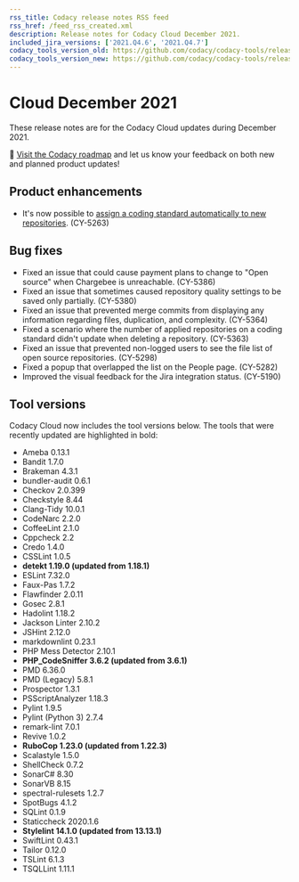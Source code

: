 ```yaml
---
rss_title: Codacy release notes RSS feed
rss_href: /feed_rss_created.xml
description: Release notes for Codacy Cloud December 2021.
included_jira_versions: ['2021.Q4.6', '2021.Q4.7']
codacy_tools_version_old: https://github.com/codacy/codacy-tools/releases/tag/4.0.22
codacy_tools_version_new: https://github.com/codacy/codacy-tools/releases/tag/4.0.54
---
```


# Cloud December 2021

These release notes are for the Codacy Cloud updates during December 2021.

📢 [Visit the Codacy roadmap](https://roadmap.codacy.com) and <span class="skip-vale">let us know</span> your feedback on both new and planned product updates!

## Product enhancements

-   It's now possible to [assign a coding standard automatically to new repositories](../../organizations/using-coding-standards.md#set-default). (CY-5263)

## Bug fixes

-   Fixed an issue that could cause payment plans to change to "Open source" when <span class="skip-vale">Chargebee</span> is unreachable. (CY-5386)
-   Fixed an issue that sometimes caused repository quality settings to be saved only <span class="skip-vale">partially</span>. (CY-5380)
-   Fixed an issue that prevented merge commits from displaying any information regarding files, duplication, and complexity. (CY-5364)
-   Fixed a scenario where the number of applied repositories on a coding standard didn't update when deleting a repository. (CY-5363)
-   Fixed an issue that prevented non-logged users to see the file list of open source repositories. (CY-5298)
-   Fixed a popup that overlapped the list on the People page. (CY-5282)
-   Improved the visual feedback for the Jira integration status. (CY-5190)

## Tool versions

Codacy Cloud now includes the tool versions below. The tools that were recently updated are highlighted in bold:

-   Ameba 0.13.1
-   Bandit 1.7.0
-   Brakeman 4.3.1
-   bundler-audit 0.6.1
-   Checkov 2.0.399
-   Checkstyle 8.44
-   Clang-Tidy 10.0.1
-   CodeNarc 2.2.0
-   CoffeeLint 2.1.0
-   Cppcheck 2.2
-   Credo 1.4.0
-   CSSLint 1.0.5
-   **detekt 1.19.0 (updated from 1.18.1)**
-   ESLint 7.32.0
-   Faux-Pas 1.7.2
-   Flawfinder 2.0.11
-   Gosec 2.8.1
-   Hadolint 1.18.2
-   Jackson Linter 2.10.2
-   JSHint 2.12.0
-   markdownlint 0.23.1
-   PHP Mess Detector 2.10.1
-   **PHP_CodeSniffer 3.6.2 (updated from 3.6.1)**
-   PMD 6.36.0
-   PMD (Legacy) 5.8.1
-   Prospector 1.3.1
-   PSScriptAnalyzer 1.18.3
-   Pylint 1.9.5
-   Pylint (Python 3) 2.7.4
-   remark-lint 7.0.1
-   Revive 1.0.2
-   **RuboCop 1.23.0 (updated from 1.22.3)**
-   Scalastyle 1.5.0
-   ShellCheck 0.7.2
-   SonarC# 8.30
-   SonarVB 8.15
-   spectral-rulesets 1.2.7
-   SpotBugs 4.1.2
-   SQLint 0.1.9
-   Staticcheck 2020.1.6
-   **Stylelint 14.1.0 (updated from 13.13.1)**
-   SwiftLint 0.43.1
-   Tailor 0.12.0
-   TSLint 6.1.3
-   TSQLLint 1.11.1
